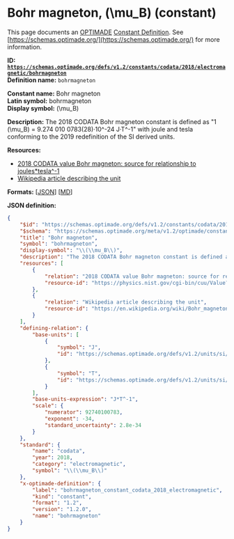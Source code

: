 # Bohr magneton, \(\mu_B\) (constant)

This page documents an [OPTIMADE](https://www.optimade.org/) [Constant Definition](https://schemas.optimade.org/#definitions). See [https://schemas.optimade.org/](https://schemas.optimade.org/) for more information.

**ID: [`https://schemas.optimade.org/defs/v1.2/constants/codata/2018/electromagnetic/bohrmagneton`](https://schemas.optimade.org/defs/v1.2/constants/codata/2018/electromagnetic/bohrmagneton.md)**  
**Definition name:** `bohrmagneton`

**Constant name:** Bohr magneton  
**Latin symbol:** bohrmagneton  
**Display symbol:** \(\mu_B\)  
  
**Description:** The 2018 CODATA Bohr magneton constant is defined as "1 \(\mu_B\) = 9.274 010 0783(28)·10^-24 J·T^-1" with joule and tesla conforming to the 2019 redefinition of the SI derived units.



**Resources:**

- [2018 CODATA value Bohr magneton: source for relationship to joules*tesla^-1](https://physics.nist.gov/cgi-bin/cuu/Value?mub)
- [Wikipedia article describing the unit](https://en.wikipedia.org/wiki/Bohr_magneton)


**Formats:** [[JSON](bohrmagneton.json)] [[MD](bohrmagneton.md)]

**JSON definition:**

``` json
{
    "$id": "https://schemas.optimade.org/defs/v1.2/constants/codata/2018/electromagnetic/bohrmagneton",
    "$schema": "https://schemas.optimade.org/meta/v1.2/optimade/constant_definition.json",
    "title": "Bohr magneton",
    "symbol": "bohrmagneton",
    "display-symbol": "\\(\\mu_B\\)",
    "description": "The 2018 CODATA Bohr magneton constant is defined as \"1 \\(\\mu_B\\) = 9.274 010 0783(28)\u00b710^-24 J\u00b7T^-1\" with joule and tesla conforming to the 2019 redefinition of the SI derived units.",
    "resources": [
        {
            "relation": "2018 CODATA value Bohr magneton: source for relationship to joules*tesla^-1",
            "resource-id": "https://physics.nist.gov/cgi-bin/cuu/Value?mub"
        },
        {
            "relation": "Wikipedia article describing the unit",
            "resource-id": "https://en.wikipedia.org/wiki/Bohr_magneton"
        }
    ],
    "defining-relation": {
        "base-units": [
            {
                "symbol": "J",
                "id": "https://schemas.optimade.org/defs/v1.2/units/si/2019/named/joule"
            },
            {
                "symbol": "T",
                "id": "https://schemas.optimade.org/defs/v1.2/units/si/2019/named/tesla"
            }
        ],
        "base-units-expression": "J*T^-1",
        "scale": {
            "numerator": 92740100783,
            "exponent": -34,
            "standard_uncertainty": 2.8e-34
        }
    },
    "standard": {
        "name": "codata",
        "year": 2018,
        "category": "electromagnetic",
        "symbol": "\\(\\mu_B\\)"
    },
    "x-optimade-definition": {
        "label": "bohrmagneton_constant_codata_2018_electromagnetic",
        "kind": "constant",
        "format": "1.2",
        "version": "1.2.0",
        "name": "bohrmagneton"
    }
}
```